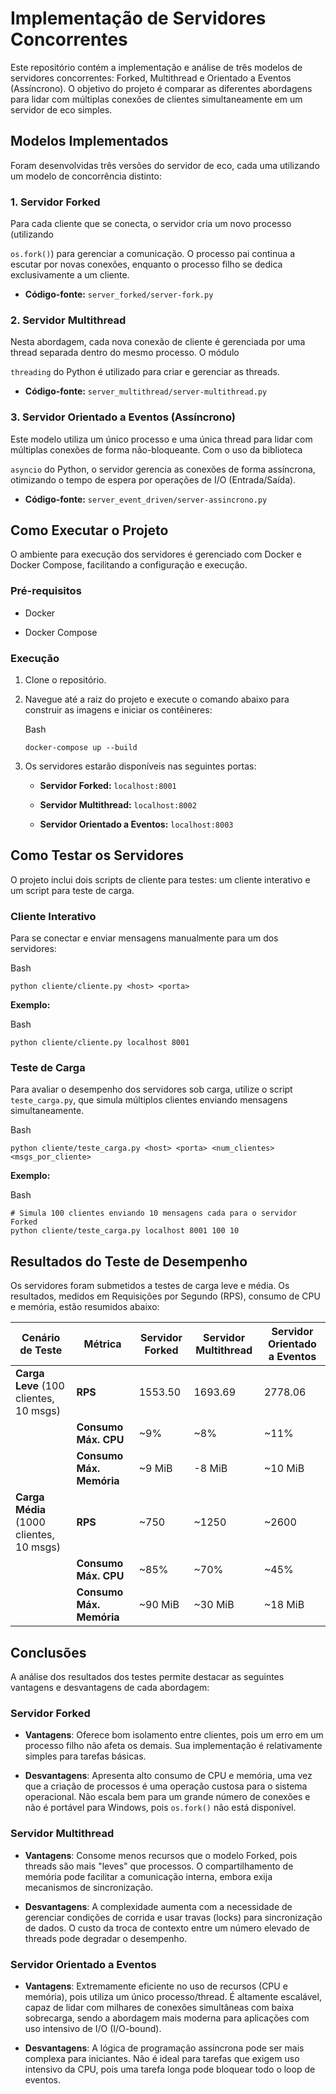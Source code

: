 # Implementação de Servidores Concorrentes

Este repositório contém a implementação e análise de três modelos de servidores concorrentes: Forked, Multithread e Orientado a Eventos (Assíncrono). O objetivo do projeto é comparar as diferentes abordagens para lidar com múltiplas conexões de clientes simultaneamente em um servidor de eco simples.

## Modelos Implementados

Foram desenvolvidas três versões do servidor de eco, cada uma utilizando um modelo de concorrência distinto:

### 1. Servidor Forked

Para cada cliente que se conecta, o servidor cria um novo processo (utilizando

`os.fork()`) para gerenciar a comunicação. O processo pai continua a escutar por novas conexões, enquanto o processo filho se dedica exclusivamente a um cliente.

-   **Código-fonte:** `server_forked/server-fork.py`
    

### 2. Servidor Multithread

Nesta abordagem, cada nova conexão de cliente é gerenciada por uma thread separada dentro do mesmo processo. O módulo

`threading` do Python é utilizado para criar e gerenciar as threads.

-   **Código-fonte:** `server_multithread/server-multithread.py`
    

### 3. Servidor Orientado a Eventos (Assíncrono)

Este modelo utiliza um único processo e uma única thread para lidar com múltiplas conexões de forma não-bloqueante. Com o uso da biblioteca

`asyncio` do Python, o servidor gerencia as conexões de forma assíncrona, otimizando o tempo de espera por operações de I/O (Entrada/Saída).

-   **Código-fonte:** `server_event_driven/server-assincrono.py`
    

## Como Executar o Projeto

O ambiente para execução dos servidores é gerenciado com Docker e Docker Compose, facilitando a configuração e execução.

### Pré-requisitos

-   Docker
    
-   Docker Compose
    

### Execução

1.  Clone o repositório.
    
2.  Navegue até a raiz do projeto e execute o comando abaixo para construir as imagens e iniciar os contêineres:
    
    Bash
    
    ```
    docker-compose up --build
    
    ```
    
3.  Os servidores estarão disponíveis nas seguintes portas:
    
    -   **Servidor Forked:** `localhost:8001`
        
    -   **Servidor Multithread:** `localhost:8002`
        
    -   **Servidor Orientado a Eventos:** `localhost:8003`
        

## Como Testar os Servidores

O projeto inclui dois scripts de cliente para testes: um cliente interativo e um script para teste de carga.

### Cliente Interativo

Para se conectar e enviar mensagens manualmente para um dos servidores:

Bash

```
python cliente/cliente.py <host> <porta>

```

**Exemplo:**

Bash

```
python cliente/cliente.py localhost 8001

```

### Teste de Carga

Para avaliar o desempenho dos servidores sob carga, utilize o script `teste_carga.py`, que simula múltiplos clientes enviando mensagens simultaneamente.

Bash

```
python cliente/teste_carga.py <host> <porta> <num_clientes> <msgs_por_cliente>

```

**Exemplo:**

Bash

```
# Simula 100 clientes enviando 10 mensagens cada para o servidor Forked
python cliente/teste_carga.py localhost 8001 100 10

```

## Resultados do Teste de Desempenho

Os servidores foram submetidos a testes de carga leve e média. Os resultados, medidos em Requisições por Segundo (RPS), consumo de CPU e memória, estão resumidos abaixo:

| Cenário de Teste | Métrica | Servidor Forked | Servidor Multithread | Servidor Orientado a Eventos |
|---|---|---|---|---|
| **Carga Leve** (100 clientes, 10 msgs) | **RPS** | 1553.50 | 1693.69 | 2778.06 |
| | **Consumo Máx. CPU** | ~9% | ~8% | ~11% |
| | **Consumo Máx. Memória** | ~9 MiB | -8 MiB | ~10 MiB |
| **Carga Média** (1000 clientes, 10 msgs) | **RPS** | ~750 | ~1250 | ~2600 |
| | **Consumo Máx. CPU** | ~85% | ~70% | ~45% |
| | **Consumo Máx. Memória** | ~90 MiB | ~30 MiB | ~18 MiB |

## Conclusões

A análise dos resultados dos testes permite destacar as seguintes vantagens e desvantagens de cada abordagem:

### Servidor Forked

-   **Vantagens**: Oferece bom isolamento entre clientes, pois um erro em um processo filho não afeta os demais. Sua implementação é relativamente simples para tarefas básicas.
    
-   **Desvantagens**: Apresenta alto consumo de CPU e memória, uma vez que a criação de processos é uma operação custosa para o sistema operacional. Não escala bem para um grande número de conexões e não é portável para Windows, pois `os.fork()` não está disponível.
    

### Servidor Multithread

-   **Vantagens**: Consome menos recursos que o modelo Forked, pois threads são mais "leves" que processos. O compartilhamento de memória pode facilitar a comunicação interna, embora exija mecanismos de sincronização.
    
-   **Desvantagens**: A complexidade aumenta com a necessidade de gerenciar condições de corrida e usar travas (locks) para sincronização de dados. O custo da troca de contexto entre um número elevado de threads pode degradar o desempenho.
    

### Servidor Orientado a Eventos

-   **Vantagens**: Extremamente eficiente no uso de recursos (CPU e memória), pois utiliza um único processo/thread. É altamente escalável, capaz de lidar com milhares de conexões simultâneas com baixa sobrecarga, sendo a abordagem mais moderna para aplicações com uso intensivo de I/O (I/O-bound).
    
-   **Desvantagens**: A lógica de programação assíncrona pode ser mais complexa para iniciantes. Não é ideal para tarefas que exigem uso intensivo da CPU, pois uma tarefa longa pode bloquear todo o loop de eventos.
